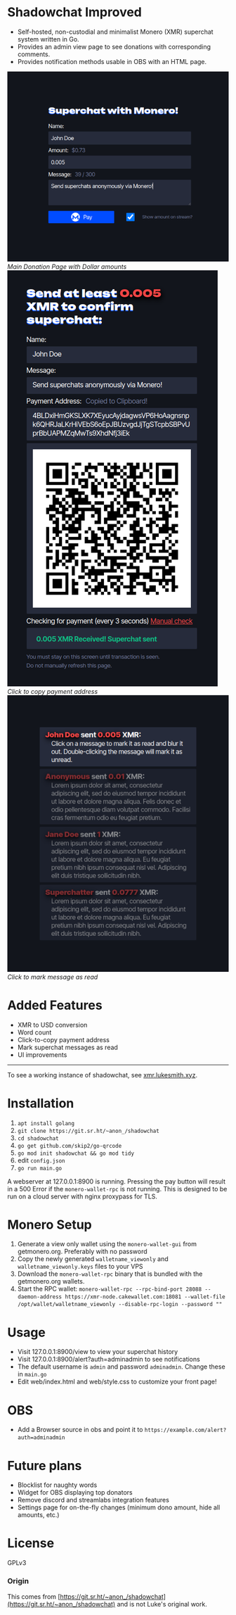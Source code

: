 # Shadowchat Improved
- Self-hosted, non-custodial and minimalist Monero (XMR) superchat system written in Go.
- Provides an admin view page to see donations with corresponding comments.
- Provides notification methods usable in OBS with an HTML page.

![Main Donation Page](media/index.png)
_Main Donation Page with Dollar amounts_
![Payment Page](media/pay.png)
_Click to copy payment address_
![Superchat Message Page](media/view.png)
_Click to mark message as read_

# Added Features
- XMR to USD conversion
- Word count
- Click-to-copy payment address
- Mark superchat messages as read
- UI improvements

---

To see a working instance of shadowchat, see [xmr.lukesmith.xyz](https://xmr.lukesmith.xyz).

# Installation
1. ```apt install golang```
2. ```git clone https://git.sr.ht/~anon_/shadowchat```
4. ```cd shadowchat```
2. ```go get github.com/skip2/go-qrcode```
5. ```go mod init shadowchat && go mod tidy```
6. edit ```config.json```
7. ```go run main.go```

A webserver at 127.0.0.1:8900 is running. Pressing the pay button will result in a 500 Error if the `monero-wallet-rpc` is not running.
This is designed to be run on a cloud server with nginx proxypass for TLS.

# Monero Setup
1. Generate a view only wallet using the `monero-wallet-gui` from getmonero.org. Preferably with no password
2. Copy the newly generated `walletname_viewonly` and `walletname_viewonly.keys` files to your VPS
3. Download the `monero-wallet-rpc` binary that is bundled with the getmonero.org wallets.
4. Start the RPC wallet: `monero-wallet-rpc --rpc-bind-port 28088 --daemon-address https://xmr-node.cakewallet.com:18081 --wallet-file /opt/wallet/walletname_viewonly --disable-rpc-login --password ""`

# Usage
- Visit 127.0.0.1:8900/view to view your superchat history
- Visit 127.0.0.1:8900/alert?auth=adminadmin to see notifications
- The default username is `admin` and password `adminadmin`. Change these in `main.go`
- Edit web/index.html and web/style.css to customize your front page!

# OBS
- Add a Browser source in obs and point it to `https://example.com/alert?auth=adminadmin`
# Future plans
- Blocklist for naughty words
- Widget for OBS displaying top donators
- Remove discord and streamlabs integration features
- Settings page for on-the-fly changes (minimum dono amount, hide all amounts, etc.)

# License
GPLv3

### Origin
This comes from [https://git.sr.ht/~anon_/shadowchat](https://git.sr.ht/~anon_/shadowchat) and is not Luke's original work.
